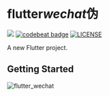 # flutter*wechat*伪

![](https://img.shields.io/badge/koltin%E5%A4%A7-@%E9%9D%A2%E7%AD%8B%E7%AD%8B-red.svg)
[![codebeat badge](https://codebeat.co/badges/440bcf85-7c1f-4f91-a496-96f77f4eee86)](https://codebeat.co/projects/github-com-yikwing-flutter_wechat-master)
[![LICENSE](https://img.shields.io/badge/license-Anti%20996-blue.svg)](https://github.com/996icu/996.ICU/blob/master/LICENSE)

A new Flutter project.

## Getting Started

![flutter_wechat](./assets/flutter_wechat.gif)
